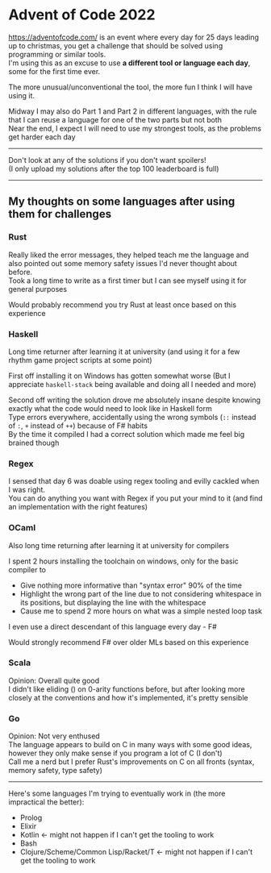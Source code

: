 # Advent of Code 2022
https://adventofcode.com/ is an event where every day for 25 days leading up to christmas, you get a challenge that should be solved using programming or similar tools.  
I'm using this as an excuse to use **a different tool or language each day**, some for the first time ever.

The more unusual/unconventional the tool, the more fun I think I will have using it.

Midway I may also do Part 1 and Part 2 in different languages, with the rule that I can reuse a language for one of the two parts but not both  
Near the end, I expect I will need to use my strongest tools, as the problems get harder each day

----

Don't look at any of the solutions if you don't want spoilers!  
(I only upload my solutions after the top 100 leaderboard is full)

----

## My thoughts on some languages after using them for challenges

### Rust
Really liked the error messages, they helped teach me the language and also pointed out some memory safety issues I'd never thought about before.  
Took a long time to write as a first timer but I can see myself using it for general purposes

Would probably recommend you try Rust at least once based on this experience

### Haskell
Long time returner after learning it at university (and using it for a few rhythm game project scripts at some point)  

First off installing it on Windows has gotten somewhat worse (But I appreciate `haskell-stack` being available and doing all I needed and more)  

Second off writing the solution drove me absolutely insane despite knowing exactly what the code would need to look like in Haskell form  
Type errors everywhere, accidentally using the wrong symbols (`::` instead of `:`, `+` instead of `++`) because of F# habits  
By the time it compiled I had a correct solution which made me feel big brained though

### Regex
I sensed that day 6 was doable using regex tooling and evilly cackled when I was right.  
You can do anything you want with Regex if you put your mind to it (and find an implementation with the right features)

### OCaml
Also long time returning after learning it at university for compilers  

I spent 2 hours installing the toolchain on windows, only for the basic compiler to
- Give nothing more informative than "syntax error" 90% of the time
- Highlight the wrong part of the line due to not considering whitespace in its positions, but displaying the line with the whitespace
- Cause me to spend 2 more hours on what was a simple nested loop task

I even use a direct descendant of this language every day - F#

Would strongly recommend F# over older MLs based on this experience

### Scala
Opinion: Overall quite good  
I didn't like eliding () on 0-arity functions before, but after looking more closely at the conventions and how it's implemented, it's pretty sensible

### Go
Opinion: Not very enthused  
The language appears to build on C in many ways with some good ideas, however they only make sense if you program a lot of C (I don't)  
Call me a nerd but I prefer Rust's improvements on C on all fronts (syntax, memory safety, type safety)

----

Here's some languages I'm trying to eventually work in (the more impractical the better):
- Prolog
- Elixir
- Kotlin <- might not happen if I can't get the tooling to work
- Bash
- Clojure/Scheme/Common Lisp/Racket/T <- might not happen if I can't get the tooling to work
